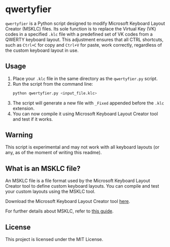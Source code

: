 # qwertyfier

`qwertyfier` is a Python script designed to modify Microsoft Keyboard Layout Creator (MSKLC) files. Its sole function is to replace the Virtual Key (VK) codes in a specified `.klc` file with a predefined set of VK codes from a QWERTY keyboard layout. 
This adjustment ensures that all CTRL shortcuts, such as `Ctrl+C` for copy and `Ctrl+V` for paste, work correctly, regardless of the custom keyboard layout in use.

## Usage

1. Place your `.klc` file in the same directory as the `qwertyfier.py` script.
2. Run the script from the command line:
   ```sh
   python qwertyfier.py <input_file.klc>
   ```
3. The script will generate a new file with `_Fixed` appended before the `.klc` extension.
4. You can now compile it using Microsoft Keyboard Layout Creator tool and test if it works.

## Warning

This script is experimental and may not work with all keyboard layouts (or any, as of the moment of writing this readme).

## What is an MSKLC file?

An MSKLC file is a file format used by the Microsoft Keyboard Layout Creator tool to define custom keyboard layouts. You can compile and test your custom layouts using the MSKLC tool.

Download the Microsoft Keyboard Layout Creator tool [here](https://www.microsoft.com/en-us/download/details.aspx?id=102134).

For further details about MSKLC, refer to [this guide](https://msklc-guide.github.io/).

## License

This project is licensed under the MIT License.

